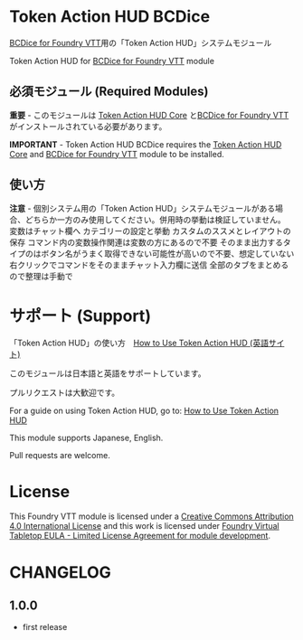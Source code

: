 # Token Action HUD BCDice

[BCDice for Foundry VTT](https://foundryvtt.com/packages/fvtt-bcdice-addon)用の「Token Action HUD」システムモジュール

Token Action HUD for [BCDice for Foundry VTT](https://foundryvtt.com/packages/fvtt-bcdice-addon) module

## 必須モジュール (Required Modules)

**重要** - このモジュールは [Token Action HUD Core](https://foundryvtt.com/packages/token-action-hud-core) と[BCDice for Foundry VTT](https://foundryvtt.com/packages/fvtt-bcdice-addon)がインストールされている必要があります。

**IMPORTANT** - Token Action HUD BCDice requires the [Token Action HUD Core](https://foundryvtt.com/packages/token-action-hud-core) and [BCDice for Foundry VTT](https://foundryvtt.com/packages/fvtt-bcdice-addon) module to be installed.

## 使い方
**注意** - 個別システム用の「Token Action HUD」システムモジュールがある場合、どちらか一方のみ使用してください。併用時の挙動は検証していません。
変数はチャット欄へ
カテゴリーの設定と挙動
カスタムのススメとレイアウトの保存
コマンド内の変数操作関連は変数の方にあるので不要
そのまま出力するタイプのはボタン名がうまく取得できない可能性が高いので不要、想定していない
右クリックでコマンドをそのままチャット入力欄に送信
全部のタブをまとめるので整理は手動で

# サポート (Support)

「Token Action HUD」の使い方　[How to Use Token Action HUD (英語サイト)](https://github.com/Larkinabout/fvtt-token-action-hud-core/wiki/How-to-Use-Token-Action-HUD)

このモジュールは日本語と英語をサポートしています。

プルリクエストは大歓迎です。

For a guide on using Token Action HUD, go to: [How to Use Token Action HUD](https://github.com/Larkinabout/fvtt-token-action-hud-core/wiki/How-to-Use-Token-Action-HUD)

This module supports Japanese, English.

Pull requests are welcome. 

# License

This Foundry VTT module is licensed under a [Creative Commons Attribution 4.0 International License](https://creativecommons.org/licenses/by/4.0/) and this work is licensed under [Foundry Virtual Tabletop EULA - Limited License Agreement for module development](https://foundryvtt.com/article/license/).

# CHANGELOG

## 1.0.0
- first release